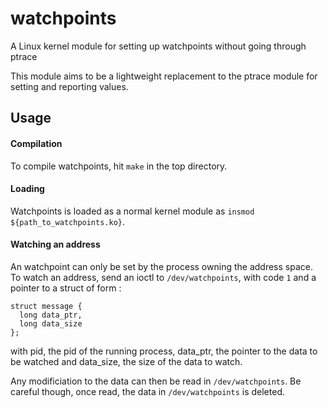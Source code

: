 # watchpoints
A Linux kernel module for setting up watchpoints without going through ptrace

This module aims to be a lightweight replacement to the ptrace module for setting and reporting values.

## Usage

#### Compilation
To compile watchpoints, hit `make` in the top directory.

#### Loading
Watchpoints is loaded as a normal kernel module as `insmod ${path_to_watchpoints.ko}`.

#### Watching an address
An watchpoint can only be set by the process owning the address space. To watch an address, send an ioctl to `/dev/watchpoints`, with code `1` and a pointer to a struct of form :

    struct message {
      long data_ptr,
      long data_size
    };

with pid, the pid of the running process, data_ptr, the pointer to the data to be watched and data_size, the size of the data to watch.

Any modificiation to the data can then be read in `/dev/watchpoints`. Be careful though, once read, the data in `/dev/watchpoints` is deleted.

